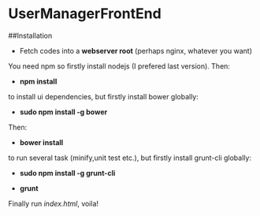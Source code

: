 # UserManagerFrontEnd

##Installation
- Fetch codes into a **webserver root** (perhaps nginx, whatever you want)

You need npm so firstly install nodejs (I prefered last version). Then:

- **npm install**

to install ui dependencies, but firstly install bower globally:

- **sudo npm install -g bower**

Then:

- **bower install**


to run several task (minify,unit test etc.), but firstly install grunt-cli globally:

- **sudo npm install -g grunt-cli**

- **grunt**


Finally run _index.html_, voila!